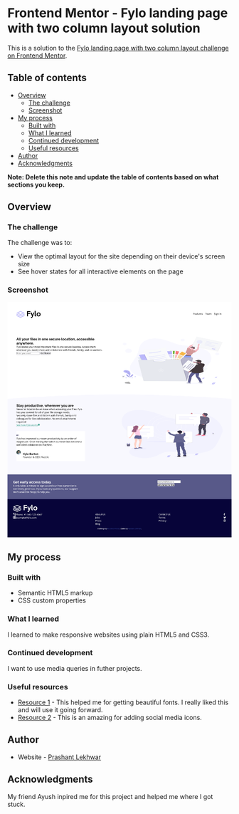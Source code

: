 # Frontend Mentor - Fylo landing page with two column layout solution

This is a solution to the [Fylo landing page with two column layout challenge on Frontend Mentor](https://www.frontendmentor.io/challenges/fylo-landing-page-with-two-column-layout-5ca5ef041e82137ec91a50f5). 

## Table of contents

- [Overview](#overview)
  - [The challenge](#the-challenge)
  - [Screenshot](#screenshot)
- [My process](#my-process)
  - [Built with](#built-with)
  - [What I learned](#what-i-learned)
  - [Continued development](#continued-development)
  - [Useful resources](#useful-resources)
- [Author](#author)
- [Acknowledgments](#acknowledgments)

**Note: Delete this note and update the table of contents based on what sections you keep.**

## Overview

### The challenge

The challenge was to:

- View the optimal layout for the site depending on their device's screen size
- See hover states for all interactive elements on the page

### Screenshot

![](images\Screenshot.png)


## My process

### Built with

- Semantic HTML5 markup
- CSS custom properties


### What I learned

I learned to make responsive websites using plain HTML5 and CSS3.

### Continued development

I want to use media queries in futher projects.

### Useful resources

- [Resource 1](https://fonts.googleapis.com) - This helped me for getting beautiful fonts. I really liked this and will use it going forward.
- [Resource 2](https://use.fontawesome.com) - This is an amazing for adding social media icons.

## Author

- Website - [Prashant Lekhwar](https://www.github.com/lekhwar2001)

## Acknowledgments

My friend Ayush inpired me for this project and helped me where I got stuck. 